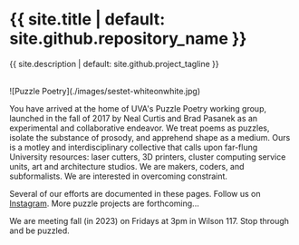 <h1>{{ site.title | default: site.github.repository_name }}</h1>
<p>{{ site.description | default: site.github.project_tagline }}</p>

<br>
![Puzzle Poetry](./images/sestet-whiteonwhite.jpg)
<br>

You have arrived at the home of UVA's Puzzle Poetry working group, launched in the fall of 2017 by Neal Curtis and Brad Pasanek as an experimental and collaborative endeavor. We treat poems as puzzles, isolate the substance of prosody, and apprehend shape as a medium. Ours is a motley and interdisciplinary collective that calls upon far-flung University resources: laser cutters, 3D printers, cluster computing service units, art and architecture studios. We are makers, coders, and subformalists. We are interested in overcoming constraint.

Several of our efforts are documented in these pages. Follow us on [Instagram](https://www.instagram.com/puzzlepoesis/). More puzzle projects are forthcoming...

We are meeting fall (in 2023) on Fridays at 3pm in Wilson 117. Stop through and be puzzled.

<!--

#### Core Participants
<ul>
{% for people in site.people %}
<li>
    <a href="people/{{people.lastname}}-{{people.firstname}}.html">{{ people.firstname }} {{ people.lastname }}</a>, 
    {% for dept in people.affiliations %}
        {{ people.affiliations.dept }}
    {% endfor %}</li>
{% endfor %}
</ul>
-->
